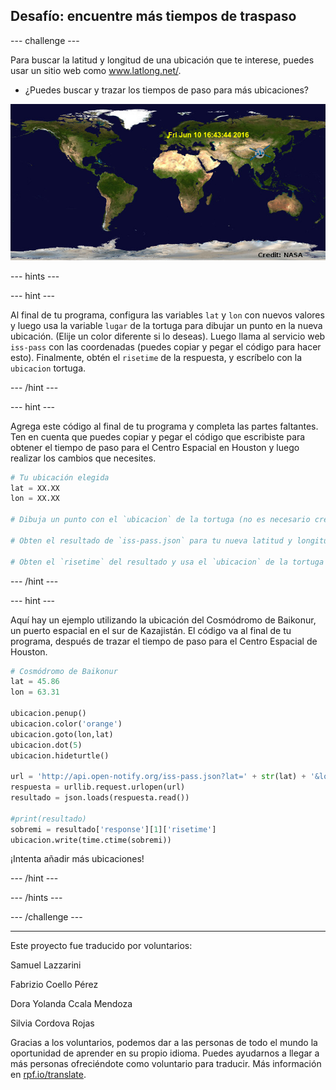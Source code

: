 ## Desafío: encuentre más tiempos de traspaso

--- challenge ---

Para buscar la latitud y longitud de una ubicación que te interese, puedes usar un sitio web como <a href="http://www.latlong.net/" target="_blank">www.latlong.net/</a>.

+ ¿Puedes buscar y trazar los tiempos de paso para más ubicaciones? 

![captura de pantalla](images/iss-final.png)

--- hints ---


--- hint ---

Al final de tu programa, configura las variables `lat` y `lon` con nuevos valores y luego usa la variable `lugar` de la tortuga para dibujar un punto en la nueva ubicación. (Elije un color diferente si lo deseas). Luego llama al servicio web `iss-pass` con las coordenadas (puedes copiar y pegar el código para hacer esto). Finalmente, obtén el `risetime` de la respuesta, y escríbelo con la `ubicacion` tortuga.

--- /hint ---

--- hint ---

Agrega este código al final de tu programa y completa las partes faltantes. Ten en cuenta que puedes copiar y pegar el código que escribiste para obtener el tiempo de paso para el Centro Espacial en Houston y luego realizar los cambios que necesites.

```python
# Tu ubicación elegida
lat = XX.XX
lon = XX.XX

# Dibuja un punto con el `ubicacion` de la tortuga (no es necesario crear una nueva tortuga), elije un color diferente

# Obten el resultado de `iss-pass.json` para tu nueva latitud y longitud

# Obten el `risetime` del resultado y usa el `ubicacion` de la tortuga para escribirlo en el mapa
```

--- /hint ---

--- hint ---

Aquí hay un ejemplo utilizando la ubicación del Cosmódromo de Baikonur, un puerto espacial en el sur de Kazajistán. El código va al final de tu programa, después de trazar el tiempo de paso para el Centro Espacial de Houston.

```python
# Cosmódromo de Baikonur
lat = 45.86
lon = 63.31

ubicacion.penup()
ubicacion.color('orange')
ubicacion.goto(lon,lat)
ubicacion.dot(5)
ubicacion.hideturtle()

url = 'http://api.open-notify.org/iss-pass.json?lat=' + str(lat) + '&lon=' + str(lon)
respuesta = urllib.request.urlopen(url)
resultado = json.loads(respuesta.read())

#print(resultado)
sobremi = resultado['response'][1]['risetime']
ubicacion.write(time.ctime(sobremi))
```

¡Intenta añadir más ubicaciones!

--- /hint ---

--- /hints ---

--- /challenge ---


***
Este proyecto fue traducido por voluntarios:

Samuel Lazzarini

Fabrizio Coello Pérez

Dora Yolanda Ccala Mendoza

Silvia Cordova Rojas

Gracias a los voluntarios, podemos dar a las personas de todo el mundo la oportunidad de aprender en su propio idioma. Puedes ayudarnos a llegar a más personas ofreciéndote como voluntario para traducir. Más información en [rpf.io/translate](https://rpf.io/translate).